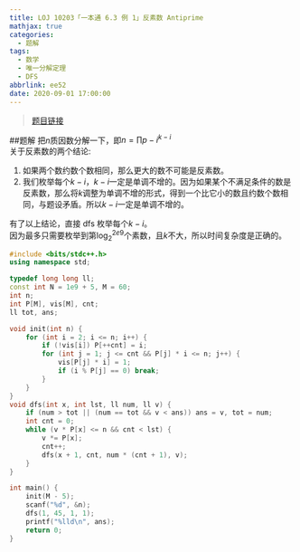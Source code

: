 ```yaml
---
title: LOJ 10203「一本通 6.3 例 1」反素数 Antiprime
mathjax: true
categories:
  - 题解
tags:
  - 数学
  - 唯一分解定理
  - DFS
abbrlink: ee52
date: 2020-09-01 17:00:00
---
```



>[题目链接](https://loj.ac/problem/10203)  

##题解
把$n$质因数分解一下，即$n=\prod p-i^{k-i}$  
关于反素数的两个结论:  
1. 如果两个数约数个数相同，那么更大的数不可能是反素数。  
2. 我们枚举每个$k-i$，$k-i$一定是单调不增的。因为如果某个不满足条件的数是反素数，那么将$k$调整为单调不增的形式，得到一个比它小的数且约数个数相同，与题设矛盾。所以$k-i$一定是单调不增的。

有了以上结论，直接 dfs 枚举每个$k-i$。  
因为最多只需要枚举到第$\log_{2}^{2e9}$个素数，且$k$不大，所以时间复杂度是正确的。  

```cpp
#include <bits/stdc++.h>
using namespace std;

typedef long long ll;
const int N = 1e9 + 5, M = 60;
int n;
int P[M], vis[M], cnt;
ll tot, ans;

void init(int n) {
	for (int i = 2; i <= n; i++) {
		if (!vis[i]) P[++cnt] = i;
		for (int j = 1; j <= cnt && P[j] * i <= n; j++) {
			vis[P[j] * i] = 1;
			if (i % P[j] == 0) break;
		}
	}
}
void dfs(int x, int lst, ll num, ll v) {
    if (num > tot || (num == tot && v < ans)) ans = v, tot = num;
    int cnt = 0;
    while (v * P[x] <= n && cnt < lst) {
    	v *= P[x];
    	cnt++;
    	dfs(x + 1, cnt, num * (cnt + 1), v);
    }
}

int main() {
    init(M - 5);
    scanf("%d", &n);
    dfs(1, 45, 1, 1);
    printf("%lld\n", ans);
    return 0;
}
```
